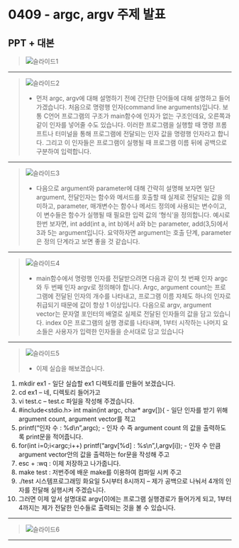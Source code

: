 # 0409 - argc, argv 주제 발표
## PPT + 대본
> ![슬라이드1](https://github.com/22seul/System/assets/143988446/c54da26b-0cf7-495b-b535-5f33c23d76dd)
---
> ![슬라이드2](https://github.com/22seul/System/assets/143988446/3cab73b4-ad3a-4ee2-af2f-b31f14e9f547)
> * 먼저 argc, argv에 대해 설명하기 전에 간단한 단어들에 대해 설명하고 들어가겠습니다. 처음으로 명령행 인자(command line arguments)입니다. 보통 C언어 프로그램의 구조가 main함수에 인자가 없는 구조인데요, 오른쪽과 같이 인자를 넣어줄 수도 있습니다. 이러한 프로그램을 실행할 때 명령 프롬프트나 터미널을 통해 프로그램에 전달되는 인자 값을 명령행 인자라고 합니다. 그리고 이 인자들은 프로그램이 실행될 때 프로그램 이름 뒤에 공백으로 구분하여 입력합니다.
---
> ![슬라이드3](https://github.com/22seul/System/assets/143988446/44bd62bb-a07a-430f-bbca-578c151280dd)
> * 다음으로 argument와 parameter에 대해 간략히 설명해 보자면 일단 argument, 전달인자는 함수와 메서드를 호출할 때 실제로 전달되는 값을 의미하고, parameter, 매개변수는 함수나 메서드 정의에 사용되는 변수이고, 이 변수들은 함수가 실행될 때 필요한 입력 값의 ‘형식’을 정의합니다. 예시로 한번 보자면, int add(int a, int b)에서 a와 b는 parameter, add(3,5)에서 3과 5는 argument입니다. 요약하자면 argument는 호출 단계, parameter은 정의 단계라고 보면 좋을 것 같습니다.
---
> ![슬라이드4](https://github.com/22seul/System/assets/143988446/f693fc56-bb62-4be6-9c73-5c10918f210d)
> * main함수에서 명령행 인자를 전달받으려면 다음과 같이 첫 번째 인자 argc와 두 번째 인자 argv로 정의해야 합니다. Argc, argument count는 프로그램에 전달된 인자의 개수를 나타내고, 프로그램 이름 자체도 하나의 인자로 취급되기 때문에 값이 항상 1 이상입니다. 다음으로 argv, argument vector는 문자열 포인터의 배열로 실제로 전달된 인자들의 값을 담고 있습니다. index 0은 프로그램의 실행 경로를 나타내며, 1부터 시작하는 나머지 요소들은 사용자가 입력한 인자들을 순서대로 담고 있습니다
---
> ![슬라이드5](https://github.com/22seul/System/assets/143988446/730043f1-d2a2-43b5-aadd-fd7565034292)
> * 이제 실습을 해보겠습니다.
1.	mkdir ex1 - 일단 실습할 ex1 디렉토리를 만들어 보겠습니다.
2.	cd ex1 – 네, 디렉토리 들어가고
3.	vi test.c – test.c 파일을 작성해 주겠습니다.
4.	#include<stdio.h>
int main(int argc, char* argv[]){ - 일단 인자를 받기 위해 argument count, argument vector를 적고
5.	printf(“인자 수 : %d\n”,argc); - 인자 수 즉 argument count 의 값을 출력하도록 print문을 적어줍니다.
6.	for(int i=0;i<argc;i++)
printf(“argv[%d] : %s\n”,I,argv[i]); - 인자 수 만큼 argument vector안의 값을 출력하는 for문을 작성해 주고
7.	esc + :wq : 이제 저장하고 나가줍니다.
8.	make test : 저번주에 배운 make를 이용하여 컴파일 시켜 주고
9.	./test 시스템프로그래밍 화요일 5시부터 8시까지 – 제가 공백으로 나눠서 4개의 인자를 전달해 실행시켜 주겠습니다.
10.	그러면 이제 앞서 설명대로 argv[0]에는 프로그램 실행경로가 들어가게 되고, 1부터 4까지는 제가 전달한 인수들로 출력되는 것을 볼 수 있습니다.
---
> ![슬라이드6](https://github.com/22seul/System/assets/143988446/aab19727-0515-4e91-a871-09d1a328ee31)
---
